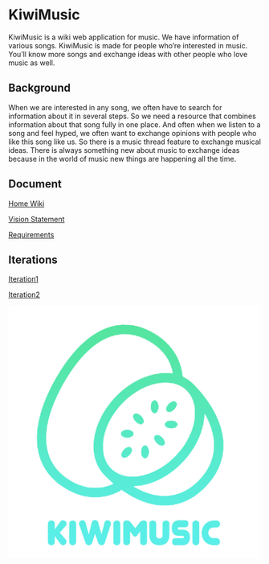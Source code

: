 # KiwiMusic

KiwiMusic is a wiki web application for music. We have information of various songs. KiwiMusic 
is made for people who’re interested in music. You’ll know more songs and exchange ideas 
with other people who love music as well.

## Background

When we are interested in any song, we often have to search for information about it in several steps. 
So we need a resource that combines information about that song fully in one place. And often when we 
listen to a song and feel hyped, we often want to exchange opinions with people who like this song 
like us. So there is a music thread feature to exchange musical ideas. There is always something new
about music to exchange ideas because in the world of music new things are happening all the time.

## Document

[Home Wiki](../../wiki/Home)

[Vision Statement](../../wiki/Vision%20Statement)

[Requirements](../../wiki/Requirements)

## Iterations

[Iteration1](../../wiki/Iteration-1)  

[Iteration2](../../wiki/Iteration-2)

<img src="media/logo-colored.png" width="500" height="500">
